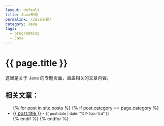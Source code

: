 ```yaml
---
layout: default
title: Java专题
permalink: /Java专题/
category: Java
tags:
  - programming
  - Java
---
```


<div class="content">
  <!-- 页面标题 -->
  <h1>{{ page.title }}</h1>

  <!-- 静态描述 -->
  <p>这里是关于 Java 的专题页面，涵盖相关的文章内容。</p>

  <!-- 动态显示文章列表 -->
<h2>相关文章：</h2>
  <ul>
    {% for post in site.posts %}
      {% if post.category == page.category %}
        <li>
          <a href="{{ post.url }}">{{ post.title }}</a> - <small>{{ post.date | date: "%Y-%m-%d" }}</small>
        </li>
      {% endif %}
    {% endfor %}
  </ul>
</div>
